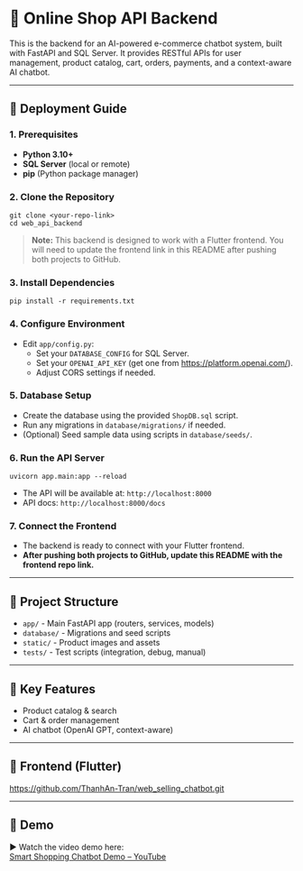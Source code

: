 # 🛒 Online Shop API Backend

This is the backend for an AI-powered e-commerce chatbot system, built with FastAPI and SQL Server. It provides RESTful APIs for user management, product catalog, cart, orders, payments, and a context-aware AI chatbot.

---

## 🚀 Deployment Guide

### 1. Prerequisites
- **Python 3.10+**
- **SQL Server** (local or remote)
- **pip** (Python package manager)

### 2. Clone the Repository
```
git clone <your-repo-link>
cd web_api_backend
```

> **Note:** This backend is designed to work with a Flutter frontend. You will need to update the frontend link in this README after pushing both projects to GitHub.

### 3. Install Dependencies
```
pip install -r requirements.txt
```

### 4. Configure Environment
- Edit `app/config.py`:
  - Set your `DATABASE_CONFIG` for SQL Server.
  - Set your `OPENAI_API_KEY` (get one from https://platform.openai.com/).
  - Adjust CORS settings if needed.

### 5. Database Setup
- Create the database using the provided `ShopDB.sql` script.
- Run any migrations in `database/migrations/` if needed.
- (Optional) Seed sample data using scripts in `database/seeds/`.

### 6. Run the API Server
```
uvicorn app.main:app --reload
```
- The API will be available at: `http://localhost:8000`
- API docs: `http://localhost:8000/docs`

### 7. Connect the Frontend
- The backend is ready to connect with your Flutter frontend.
- **After pushing both projects to GitHub, update this README with the frontend repo link.**

---

## 📁 Project Structure
- `app/` - Main FastAPI app (routers, services, models)
- `database/` - Migrations and seed scripts
- `static/` - Product images and assets
- `tests/` - Test scripts (integration, debug, manual)

---

## 🧠 Key Features
- Product catalog & search
- Cart & order management
- AI chatbot (OpenAI GPT, context-aware)

---

## 🔗 Frontend (Flutter)
https://github.com/ThanhAn-Tran/web_selling_chatbot.git

---

## 🎥 Demo

▶️ Watch the video demo here:  
[Smart Shopping Chatbot Demo – YouTube](https://youtube.com/shorts/YTPVJ-bAWgM?feature=share)
